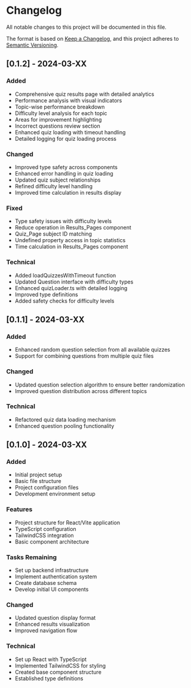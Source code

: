 # Changelog

All notable changes to this project will be documented in this file.

The format is based on [Keep a Changelog](https://keepachangelog.com/en/1.0.0/),
and this project adheres to [Semantic Versioning](https://semver.org/spec/v2.0.0.html).

## [0.1.2] - 2024-03-XX

### Added
- Comprehensive quiz results page with detailed analytics
- Performance analysis with visual indicators
- Topic-wise performance breakdown
- Difficulty level analysis for each topic
- Areas for improvement highlighting
- Incorrect questions review section
- Enhanced quiz loading with timeout handling
- Detailed logging for quiz loading process

### Changed
- Improved type safety across components
- Enhanced error handling in quiz loading
- Updated quiz subject relationships
- Refined difficulty level handling
- Improved time calculation in results display

### Fixed
- Type safety issues with difficulty levels
- Reduce operation in Results_Pages component
- Quiz_Page subject ID matching
- Undefined property access in topic statistics
- Time calculation in Results_Pages component

### Technical
- Added loadQuizzesWithTimeout function
- Updated Question interface with difficulty types
- Enhanced quizLoader.ts with detailed logging
- Improved type definitions
- Added safety checks for difficulty levels

## [0.1.1] - 2024-03-XX

### Added
- Enhanced random question selection from all available quizzes
- Support for combining questions from multiple quiz files

### Changed
- Updated question selection algorithm to ensure better randomization
- Improved question distribution across different topics

### Technical
- Refactored quiz data loading mechanism
- Enhanced question pooling functionality

## [0.1.0] - 2024-03-XX

### Added
- Initial project setup
- Basic file structure
- Project configuration files
- Development environment setup

### Features
- Project structure for React/Vite application
- TypeScript configuration
- TailwindCSS integration
- Basic component architecture

### Tasks Remaining
- Set up backend infrastructure
- Implement authentication system
- Create database schema
- Develop initial UI components

### Changed
- Updated question display format
- Enhanced results visualization
- Improved navigation flow

### Technical
- Set up React with TypeScript
- Implemented TailwindCSS for styling
- Created base component structure
- Established type definitions 